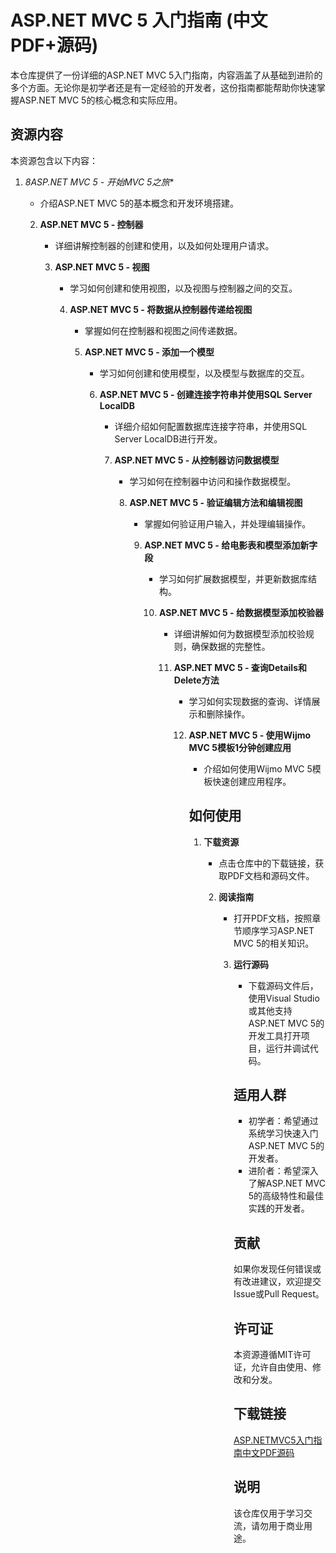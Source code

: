  # ASP.NET MVC 5 入门指南 (中文PDF+源码)

 本仓库提供了一份详细的ASP.NET MVC 5入门指南，内容涵盖了从基础到进阶的多个方面。无论你是初学者还是有一定经验的开发者，这份指南都能帮助你快速掌握ASP.NET MVC 5的核心概念和实际应用。

 ## 资源内容

 本资源包含以下内容：

 1. *8ASP.NET MVC 5 - 开始MVC 5之旅**
    - 介绍ASP.NET MVC 5的基本概念和开发环境搭建。

    2. **ASP.NET MVC 5 - 控制器**
       - 详细讲解控制器的创建和使用，以及如何处理用户请求。

       3. **ASP.NET MVC 5 - 视图**
          - 学习如何创建和使用视图，以及视图与控制器之间的交互。

          4. **ASP.NET MVC 5 - 将数据从控制器传递给视图**
             - 掌握如何在控制器和视图之间传递数据。

             5. **ASP.NET MVC 5 - 添加一个模型**
                - 学习如何创建和使用模型，以及模型与数据库的交互。

                6. **ASP.NET MVC 5 - 创建连接字符串并使用SQL Server LocalDB**
                   - 详细介绍如何配置数据库连接字符串，并使用SQL Server LocalDB进行开发。

                   7. **ASP.NET MVC 5 - 从控制器访问数据模型**
                      - 学习如何在控制器中访问和操作数据模型。

                      8. **ASP.NET MVC 5 - 验证编辑方法和编辑视图**
                         - 掌握如何验证用户输入，并处理编辑操作。

                         9. **ASP.NET MVC 5 - 给电影表和模型添加新字段**
                            - 学习如何扩展数据模型，并更新数据库结构。

                            10. **ASP.NET MVC 5 - 给数据模型添加校验器**
                                - 详细讲解如何为数据模型添加校验规则，确保数据的完整性。

                                11. **ASP.NET MVC 5 - 查询Details和Delete方法**
                                    - 学习如何实现数据的查询、详情展示和删除操作。

                                    12. **ASP.NET MVC 5 - 使用Wijmo MVC 5模板1分钟创建应用**
                                        - 介绍如何使用Wijmo MVC 5模板快速创建应用程序。

                                        ## 如何使用

                                        1. **下载资源**
                                           - 点击仓库中的下载链接，获取PDF文档和源码文件。

                                           2. **阅读指南**
                                              - 打开PDF文档，按照章节顺序学习ASP.NET MVC 5的相关知识。

                                              3. **运行源码**
                                                 - 下载源码文件后，使用Visual Studio或其他支持ASP.NET MVC 5的开发工具打开项目，运行并调试代码。

                                                 ## 适用人群

                                                 - 初学者：希望通过系统学习快速入门ASP.NET MVC 5的开发者。
                                                 - 进阶者：希望深入了解ASP.NET MVC 5的高级特性和最佳实践的开发者。

                                                 ## 贡献

                                                 如果你发现任何错误或有改进建议，欢迎提交Issue或Pull Request。

                                                 ## 许可证

                                                 本资源遵循MIT许可证，允许自由使用、修改和分发。

                                                 ## 下载链接
                                                 [ASP.NETMVC5入门指南中文PDF源码](https://pan.quark.cn/s/1b227b3d601d)

                                                 ## 说明

                                                 该仓库仅用于学习交流，请勿用于商业用途。
